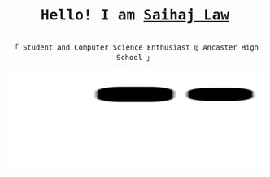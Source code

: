 <h1 align="center"><samp>Hello! I am <b><a rel="nofollow noopener noreferrer" target="_blank" href="https://saihaj-laws-wondrous-site.webflow.io">Saihaj Law</a></b></samp></h1>

 
  <p align="center"><br>
  <samp>
    「 Student and Computer Science Enthusiast @ Ancaster High School </b> 」<br>
  </samp>
</p>



<p align="center">
  <img width="860" height="200" src="https://github.com/slano-ls/slano-ls/blob/output/github-contribution-grid-snake.svg">
</p>
